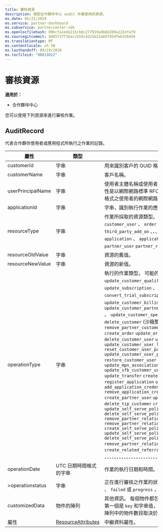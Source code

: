 ```yaml
---
title: 審核資源
description: 搭配合作夥伴中心 audit 作業使用的資源。
ms.date: 05/21/2019
ms.service: partner-dashboard
ms.subservice: partnercenter-sdk
ms.openlocfilehash: 09bcfa1ede215cb0c277919adb8d289a222efaf9
ms.sourcegitcommit: 9d85737f1baccb59c4321b22a69745dfeb336456
ms.translationtype: MT
ms.contentlocale: zh-TW
ms.lasthandoff: 09/19/2020
ms.locfileid: "90813022"
---
```

# <a name="auditing-resources"></a>審核資源

**適用於：**

- 合作夥伴中心

您可以使用下列資源來進行審核作業。

## <a name="auditrecord"></a>AuditRecord

代表合作夥伴使用者或應用程式所執行之作業的記錄。

| 屬性 | 類型 | 描述 |
| --- | --- | ---|
| customerId | 字串 | 用來識別客戶的 GUID 格式字串。 |
| customerName | 字串 | 客戶名稱。 |
| userPrincipalName | 字串 | 使用者主體名稱或使用者識別碼。 一般來說，這個屬性是以網際網路標準 RFC 822 為基礎的電子郵件地址格式之使用者的網際網路樣式登入名稱。 |
| applicationId | 字串 | 字串，識別執行作業的應用程式。 |
| resourceType | 字串 | 作業所採取的資源類型。 可能的值： `customer` 、 `customer_user` 、 `order` 、、、 `subscription` `license` `third_party_add_on` 、、、 `mpn_association` `transfer` `application` 、 `application_credential` `partner_user` `partner_relationship` 、、。 |
| resourceOldValue | 字串 | 資源的舊值。 |
| resourceNewValue | 字串 | 資源的新值。 |
| operationType | 字串 | 執行的作業類型。 可能的值： `update_customer_qualification` 、 `update_subscription` 、 `upgrade_subscription` 、 `convert_trial_subscription` 、 `add_customer` 、 `update_customer_billing_profile` 、 `update_customer_partner_contract_company_name` 、 `update_customer_spending_budget` `delete_customer` (沙箱整合帳戶僅) 、 `remove_partner_customer_relationship` `create_order` `update_order` `create_customer_user` `delete_customer_user` `update_customer_user` `update_customer_user_licenses` `reset_customer_user_password` `update_customer_user_principal_name` `restore_customer_user` `create_mpn_association` `update_mpn_association` `update_sfb_customer_user_licenses` `update_transfer` `create_partner_relationship` `register_application` `unregister_application` `add_application_credential` `remove_application_credential` `create_partner_user` `update_partner_user` `delete_tip_customer` `create_self_serve_policy` `update_self_serve_policy` `delete_self_serve_policy` `remove_partner_relationship` `remove_partner_relationship` `create_self_serve_policy` `update_self_serve_policy` `delete_self_serve_policy` `remove_partner_relationship` `delete_tip_customer` `create_related_referral` `update_related_referral` 、、、、、、、、、、、、、、、、、、、、、、、、、、、、、、、、、、、、、、、、、、、、、、。 |
| operationDate | UTC 日期時間格式的字串 | 作業的執行日期和時間。 |
| >operationstatus | 字串 | 正在進行審核之作業的狀態。 可能的值： `succeeded` 、 `failed` 或 `progress` ，這表示作業仍在進行中。 |
| customizedData  | 物件的陣列 | 其他資訊。 每個物件都包含兩個 JSON 索引鍵/值組：第一個是 `key` 和字串值，第二個是 `value` 和字串值。 陣列中的物件數目取決於所執行的作業類型。 |
| 屬性 | [ResourceAttributes](utility-resources.md#resourceattributes) | 中繼資料屬性。 |
